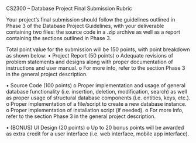 CS2300 – Database Project Final
Submission Rubric


Your project’s final submission should follow the guidelines outlined in Phase 3 of the Database
Project Guidelines, with your deliverable containing two files: the source code in a .zip archive as well
as a report containing the sections outlined in Phase 3.


Total point value for the submission will be 150 points, with point breakdown as shown below:
• Project Report (50 points)
o Adequate revisions of problem statements and designs along with proper
documentation of instructions and user manual.
o For more info, refer to the section Phase 3 in the general project description.


• Source Code (100 points)
o Proper implementation and usage of general database functionality (i.e. insertion,
deletion, modification, search) as well as proper usage of structural database
components (i.e. entities, keys, etc.).
o Proper implementation of a file/script to create a new database instance.
o Proper implementation of installation script (if needed).
o For more info, refer to the section Phase 3 in the general project description.


• (BONUS) UI Design (20 points)
o Up to 20 bonus points will be awarded as extra credit for a user interface (i.e. web
interface, mobile app interface).

